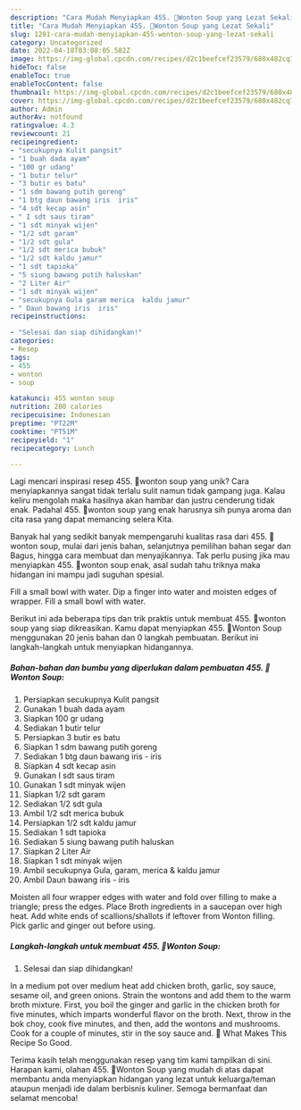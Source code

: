 ```yaml
---
description: "Cara Mudah Menyiapkan 455. 🍲Wonton Soup yang Lezat Sekali"
title: "Cara Mudah Menyiapkan 455. 🍲Wonton Soup yang Lezat Sekali"
slug: 1291-cara-mudah-menyiapkan-455-wonton-soup-yang-lezat-sekali
category: Uncategorized
date: 2022-04-18T03:08:05.582Z
image: https://img-global.cpcdn.com/recipes/d2c1beefcef23579/680x482cq70/455-wonton-soup-foto-resep-utama.jpg
hideToc: false
enableToc: true
enableTocContent: false
thumbnail: https://img-global.cpcdn.com/recipes/d2c1beefcef23579/680x482cq70/455-wonton-soup-foto-resep-utama.jpg
cover: https://img-global.cpcdn.com/recipes/d2c1beefcef23579/680x482cq70/455-wonton-soup-foto-resep-utama.jpg
author: Admin
authorAv: notfound
ratingvalue: 4.3
reviewcount: 21
recipeingredient:
- "secukupnya Kulit pangsit"
- "1 buah dada ayam"
- "100 gr udang"
- "1 butir telur"
- "3 butir es batu"
- "1 sdm bawang putih goreng"
- "1 btg daun bawang iris  iris"
- "4 sdt kecap asin"
- " I sdt saus tiram"
- "1 sdt minyak wijen"
- "1/2 sdt garam"
- "1/2 sdt gula"
- "1/2 sdt merica bubuk"
- "1/2 sdt kaldu jamur"
- "1 sdt tapioka"
- "5 siung bawang putih haluskan"
- "2 Liter Air"
- "1 sdt minyak wijen"
- "secukupnya Gula garam merica  kaldu jamur"
- " Daun bawang iris  iris"
recipeinstructions:

- "Selesai dan siap dihidangkan!"
categories:
- Resep
tags:
- 455
- wonton
- soup

katakunci: 455 wonton soup 
nutrition: 280 calories
recipecuisine: Indonesian
preptime: "PT22M"
cooktime: "PT51M"
recipeyield: "1"
recipecategory: Lunch

---
```





Lagi mencari inspirasi resep 455. 🍲wonton soup yang unik? Cara menyiapkannya sangat tidak terlalu sulit namun tidak gampang juga. Kalau keliru mengolah maka hasilnya akan hambar dan justru cenderung tidak enak. Padahal 455. 🍲wonton soup yang enak harusnya sih punya aroma dan cita rasa yang dapat memancing selera Kita.





Banyak hal yang sedikit banyak mempengaruhi kualitas rasa dari 455. 🍲wonton soup, mulai dari jenis bahan, selanjutnya pemilihan bahan segar dan Bagus, hingga cara membuat dan menyajikannya. Tak perlu pusing jika mau menyiapkan 455. 🍲wonton soup enak,      asal sudah tahu triknya maka hidangan ini mampu jadi suguhan spesial.














Fill a small bowl with water. Dip a finger into water and moisten edges of wrapper. Fill a small bowl with water.






Berikut ini ada beberapa tips dan trik praktis untuk membuat 455. 🍲wonton soup yang siap dikreasikan. Kamu dapat menyiapkan 455. 🍲Wonton Soup menggunakan 20 jenis bahan dan 0 langkah pembuatan. Berikut ini langkah-langkah untuk menyiapkan hidangannya.

<!--inarticleads1-->

##### Bahan-bahan dan bumbu yang diperlukan dalam pembuatan 455. 🍲Wonton Soup:

1. Persiapkan secukupnya Kulit pangsit
1. Gunakan 1 buah dada ayam
1. Siapkan 100 gr udang
1. Sediakan 1 butir telur
1. Persiapkan 3 butir es batu
1. Siapkan 1 sdm bawang putih goreng
1. Sediakan 1 btg daun bawang iris - iris
1. Siapkan 4 sdt kecap asin
1. Gunakan  I sdt saus tiram
1. Gunakan 1 sdt minyak wijen
1. Siapkan 1/2 sdt garam
1. Sediakan 1/2 sdt gula
1. Ambil 1/2 sdt merica bubuk
1. Persiapkan 1/2 sdt kaldu jamur
1. Sediakan 1 sdt tapioka
1. Sediakan 5 siung bawang putih haluskan
1. Siapkan 2 Liter Air
1. Siapkan 1 sdt minyak wijen
1. Ambil secukupnya Gula, garam, merica &amp; kaldu jamur
1. Ambil  Daun bawang iris - iris


Moisten all four wrapper edges with water and fold over filling to make a triangle; press the edges. Place Broth ingredients in a saucepan over high heat. Add white ends of scallions/shallots if leftover from Wonton filling. Pick garlic and ginger out before using. 

<!--inarticleads2-->

##### Langkah-langkah untuk membuat 455. 🍲Wonton Soup:


1. Selesai dan siap dihidangkan!

In a medium pot over medium heat add chicken broth, garlic, soy sauce, sesame oil, and green onions. Strain the wontons and add them to the warm broth mixture. First, you boil the ginger and garlic in the chicken broth for five minutes, which imparts wonderful flavor on the broth. Next, throw in the bok choy, cook five minutes, and then, add the wontons and mushrooms. Cook for a couple of minutes, stir in the soy sauce and. 🍲 What Makes This Recipe So Good. 

Terima kasih telah menggunakan resep yang tim kami tampilkan di sini. Harapan kami, olahan 455. 🍲Wonton Soup yang mudah di atas dapat membantu anda menyiapkan hidangan yang lezat untuk keluarga/teman ataupun menjadi ide dalam berbisnis kuliner. Semoga bermanfaat dan selamat mencoba!
